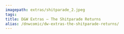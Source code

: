 ```yaml
---
imagepath: extras/shitparade_2.jpeg
tags:
title: D&W Extras – The Shitparade Returns
alias: /dnwcomic/dw-extras-the-shitparade-returns/
---
```


